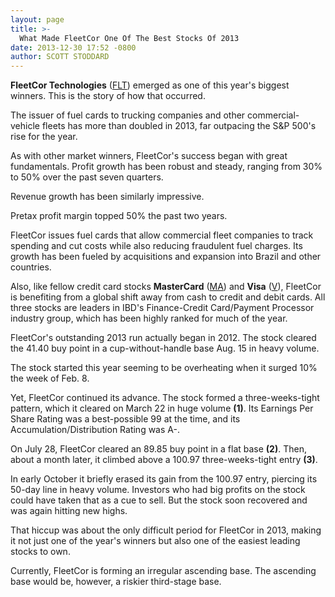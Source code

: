 ```yaml
---
layout: page
title: >-
  What Made FleetCor One Of The Best Stocks Of 2013
date: 2013-12-30 17:52 -0800
author: SCOTT STODDARD
---
```





**FleetCor Technologies** ([FLT](https://research.investors.com/quote.aspx?symbol=FLT)) emerged as one of this year's biggest winners. This is the story of how that occurred.


The issuer of fuel cards to trucking companies and other commercial-vehicle fleets has more than doubled in 2013, far outpacing the S&P 500's rise for the year.


As with other market winners, FleetCor's success began with great fundamentals. Profit growth has been robust and steady, ranging from 30% to 50% over the past seven quarters.


Revenue growth has been similarly impressive.


Pretax profit margin topped 50% the past two years.


FleetCor issues fuel cards that allow commercial fleet companies to track spending and cut costs while also reducing fraudulent fuel charges. Its growth has been fueled by acquisitions and expansion into Brazil and other countries.


Also, like fellow credit card stocks **MasterCard** ([MA](https://research.investors.com/quote.aspx?symbol=MA)) and **Visa** ([V](https://research.investors.com/quote.aspx?symbol=V)), FleetCor is benefiting from a global shift away from cash to credit and debit cards. All three stocks are leaders in IBD's Finance-Credit Card/Payment Processor industry group, which has been highly ranked for much of the year.


FleetCor's outstanding 2013 run actually began in 2012. The stock cleared the 41.40 buy point in a cup-without-handle base Aug. 15 in heavy volume.


The stock started this year seeming to be overheating when it surged 10% the week of Feb. 8.


Yet, FleetCor continued its advance. The stock formed a three-weeks-tight pattern, which it cleared on March 22 in huge volume **(1)**. Its Earnings Per Share Rating was a best-possible 99 at the time, and its Accumulation/Distribution Rating was A-.


On July 28, FleetCor cleared an 89.85 buy point in a flat base **(2)**. Then, about a month later, it climbed above a 100.97 three-weeks-tight entry **(3)**.


In early October it briefly erased its gain from the 100.97 entry, piercing its 50-day line in heavy volume. Investors who had big profits on the stock could have taken that as a cue to sell. But the stock soon recovered and was again hitting new highs.


That hiccup was about the only difficult period for FleetCor in 2013, making it not just one of the year's winners but also one of the easiest leading stocks to own.


Currently, FleetCor is forming an irregular ascending base. The ascending base would be, however, a riskier third-stage base.




